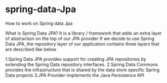 # spring-data-Jpa
How to work on Spring data Jpa

What is Spring Data JPA?
It is a library / framework that adds an extra layer of abstraction on the top of our JPA provider
If we decide to use Spring Data JPA, the repository layer of our application contains three layers that are described like below
 
1.Spring Data JPA 
provides support for creating JPA repositories by extending the Spring Data repository interfaces.
2.Spring Data Commons 
provides the infrastructure that is shared by the data store specific Spring Data projects
3.JPA Provider-implements the Java Persistence API

